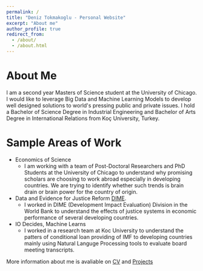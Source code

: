 ```yaml
---
permalink: /
title: "Deniz Tokmakoglu - Personal Website"
excerpt: "About me"
author_profile: true
redirect_from: 
  - /about/
  - /about.html
---
```




About Me
======
I am a second year Masters of Science student at the University of Chicago. I would like to leverage Big Data and Machine Learning Models to develop well designed solutions to world's pressing public and private issues. I hold a Bachelor of Science Degree in Industrial Engineering and Bachelor of Arts Degree in International Relations from Koç University, Turkey.

Sample Areas of Work
======

* Economics of Science
  * I am working with a team of Post-Doctoral Researchers and PhD Students at the University of Chicago to understand why promising scholars are choosing to work
  abroad especially in developing countries. We are trying to identify whether such trends is brain drain or brain power for the country of origin. 
* Data and Evidence for Justice Reform [DIME](https://www.worldbank.org/en/research/dime).
  * I worked in DIME (Development Impact Evaluation) Division in the World Bank to understand the effects of justice systems in economic performance of several 
  developing countries.
* IO Decides, Machine Learns
  * I worked in a research team at Koc University to understand the patters of conditional loan providing of IMF to developing countries mainly using Natural Languge Processing tools to evaluate board meeting transcripts. 

More information about me is avaliable on [CV](https://deniztokmakoglu.github.io/cv/) and [Projects](https://deniztokmakoglu.github.io/projects/)

